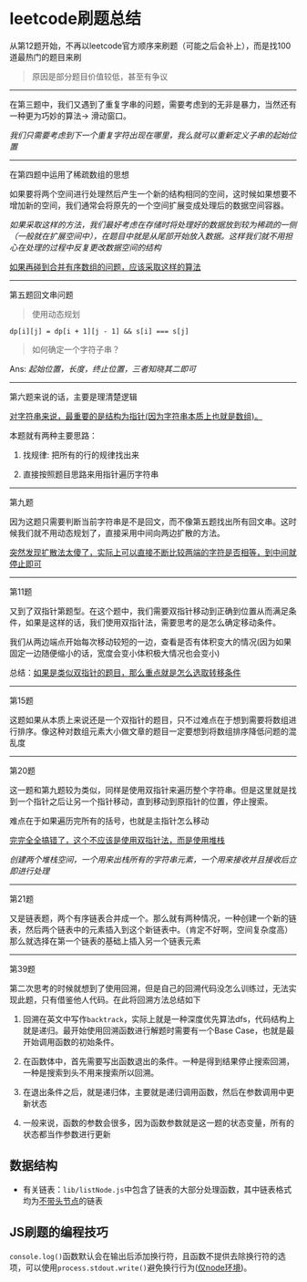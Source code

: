 # leetcode刷题总结

从第12题开始，不再以leetcode官方顺序来刷题（可能之后会补上），而是找100道最热门的题目来刷

> 原因是部分题目价值较低，甚至有争议

---

在第三题中，我们又遇到了重复字串的问题，需要考虑到的无非是暴力，当然还有一种更为巧妙的算法-> 滑动窗口。

*我们只需要考虑到下一个重复字符出现在哪里，我么就可以重新定义子串的起始位置*

---

在第四题中运用了稀疏数组的思想

如果要将两个空间进行处理然后产生一个新的结构相同的空间，这时候如果想要不增加新的空间，我们通常会将原先的一个空间扩展变成处理后的数据空间容器。

*如果采取这样的方法，我们最好考虑在存储时将处理好的数据放到较为稀疏的一侧（一般就在扩展空间中），在题目中就是从尾部开始放入数据。这样我们就不用担心在处理的过程中反复更改数据空间的结构*

<u>如果再碰到合并有序数组的问题，应该采取这样的算法</u>

---

第五题回文串问题

> 使用动态规划

```
dp[i][j] = dp[i + 1][j - 1] && s[i] === s[j]
```

> 如何确定一个字符子串？

Ans: *起始位置，长度，终止位置，三者知晓其二即可*

---

第六题来说的话，主要是理清楚逻辑

<u>对字符串来说，最重要的是结构为指针(因为字符串本质上也就是数组)。</u>

本题就有两种主要思路：

1. 找规律: 把所有的行的规律找出来

2. 直接按照题目思路来用指针遍历字符串

---

第九题

因为这题只需要判断当前字符串是不是回文，而不像第五题找出所有回文串。这时候我们就不用动态规划了，直接采用中间向两边扩散的方法。

<u>突然发现扩散法太傻了，实际上可以直接不断比较两端的字符是否相等，到中间就停止即可</u>

---

第11题

又到了双指针第题型。在这个题中，我们需要双指针移动到正确到位置从而满足条件，如果是这样的话，我们使用双指针法，需要思考的是怎么确定移动条件。

我们从两边端点开始每次移动较短的一边，查看是否有体积变大的情况(因为如果固定一边随便缩小的话，宽度会变小体积极大情况也会变小)

总结：<u>如果是类似双指针的题目，那么重点就是怎么选取转移条件</u>

---

第15题

这题如果从本质上来说还是一个双指针的题目，只不过难点在于想到需要将数组进行排序。像这种对数组元素大小做文章的题目一定要想到将数组排序降低问题的混乱度

---

第20题

这一题和第九题较为类似，同样是使用双指针来遍历整个字符串。但是这里就是找到一个指针之后让另一个指针移动，直到移动到原指针的位置，停止搜索。

难点在于如果遍历完所有的括号，也就是主指针怎么移动

<u>完完全全搞错了，这个不应该是使用双指针法，而是使用堆栈</u>

*创建两个堆栈空间，一个用来出栈所有的字符串元素，一个用来接收并且接收后立即进行处理*

---

第21题

又是链表题，两个有序链表合并成一个。那么就有两种情况，一种创建一个新的链表，然后两个链表中的元素插入到这个新链表中。（肯定不好啊，空间复杂度高）那么就选择在第一个链表的基础上插入另一个链表元素

---

第39题

第二次思考的时候就想到了使用回溯，但是自己的回溯代码没怎么训练过，无法实现此题，只有借鉴他人代码。在此将回溯方法总结如下

1. 回溯在英文中写作`backtrack`，实际上就是一种深度优先算法dfs，代码结构上就是递归。最开始使用回溯函数进行解题时需要有一个Base Case，也就是最开始调用函数的初始条件。

2. 在函数体中，首先需要写出函数退出的条件。一种是得到结果停止搜索回溯，一种是搜索到头不用来搜索所以回溯。

3. 在退出条件之后，就是递归体，主要就是递归调用函数，然后在参数调用中更新状态

4. 一般来说，函数的参数会很多，因为函数参数就是这一题的状态变量，所有的状态都当作参数进行更新

## 数据结构

- 有关链表：`lib/listNode.js`中包含了链表的大部分处理函数，其中链表格式均为<u>不带头节点</u>的链表

## JS刷题的编程技巧

`console.log()`函数默认会在输出后添加换行符，且函数不提供去除换行符的选项，可以使用`process.stdout.write()`避免换行行为(<u>仅node环境</u>)。
